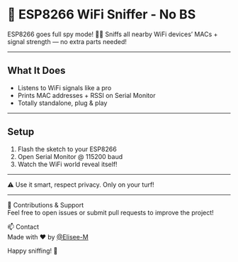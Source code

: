 # 🚀 ESP8266 WiFi Sniffer - No BS

ESP8266 goes full spy mode! 🕵️‍♂️ Sniffs all nearby WiFi devices’ MACs + signal strength — no extra parts needed!

---

## What It Does
- Listens to WiFi signals like a pro  
- Prints MAC addresses + RSSI on Serial Monitor  
- Totally standalone, plug & play

---

## Setup
1. Flash the sketch to your ESP8266  
2. Open Serial Monitor @ 115200 baud  
3. Watch the WiFi world reveal itself!

---

⚠️ Use it smart, respect privacy. Only on your turf!

---

🤝 Contributions & Support  
Feel free to open issues or submit pull requests to improve the project!

📫 Contact  
Made with ❤️ by [@Elisee-M](https://github.com/Elisee-M)


Happy sniffing! 👾
